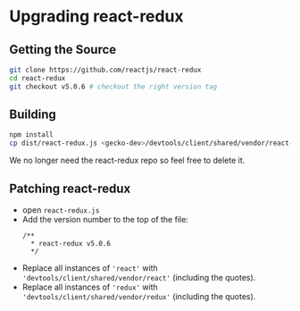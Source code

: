 [//]: # (
  This Source Code Form is subject to the terms of the Mozilla Public License, v. 2.0. If a copy of the MPL was not distributed with this file, You can obtain one at http://mozilla.org/MPL/2.0/.
)

# Upgrading react-redux

## Getting the Source

```bash
git clone https://github.com/reactjs/react-redux
cd react-redux
git checkout v5.0.6 # checkout the right version tag
```

## Building

```bash
npm install
cp dist/react-redux.js <gecko-dev>/devtools/client/shared/vendor/react-redux.js
```

We no longer need the react-redux repo so feel free to delete it.

## Patching react-redux

- open `react-redux.js`
- Add the version number to the top of the file:
  ```
  /**
    * react-redux v5.0.6
    */
  ```
- Replace all instances of `'react'` with `'devtools/client/shared/vendor/react'` (including the quotes).
- Replace all instances of `'redux'` with `'devtools/client/shared/vendor/redux'` (including the quotes).
